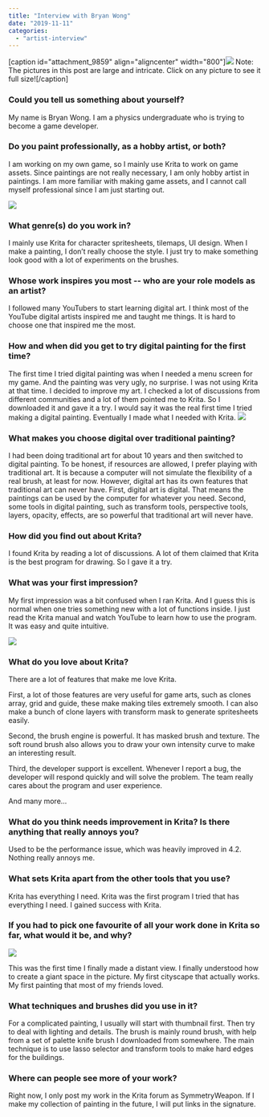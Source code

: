 ```yaml
---
title: "Interview with Bryan Wong"
date: "2019-11-11"
categories: 
  - "artist-interview"
---
```


\[caption id="attachment\_9859" align="aligncenter" width="800"\][![](/images/posts/2019/underground-cult-800.png)](https://krita.org/wp-content/uploads/2019/11/underground-cult.png) Note: The pictures in this post are large and intricate. Click on any picture to see it full size!\[/caption\]

### Could you tell us something about yourself?

My name is Bryan Wong. I am a physics undergraduate who is trying to become a game developer.

### Do you paint professionally, as a hobby artist, or both?

I am working on my own game, so I mainly use Krita to work on game assets. Since paintings are not really necessary, I am only hobby artist in paintings. I am more familiar with making game assets, and I cannot call myself professional since I am just starting out.

[![](/images/posts/2019/heavy-armor-set-concept-art-800.png)](https://krita.org/wp-content/uploads/2019/11/heavy-armor-set-concept-art.png)

### What genre(s) do you work in?

I mainly use Krita for character spritesheets, tilemaps, UI design. When I make a painting, I don’t really choose the style. I just try to make something look good with a lot of experiments on the brushes.

### Whose work inspires you most -- who are your role models as an artist?

I followed many YouTubers to start learning digital art. I think most of the YouTube digital artists inspired me and taught me things. It is hard to choose one that inspired me the most.

### How and when did you get to try digital painting for the first time?

The first time I tried digital painting was when I needed a menu screen for my game. And the painting was very ugly, no surprise. I was not using Krita at that time. I decided to improve my art. I checked a lot of discussions from different communities and a lot of them pointed me to Krita. So I downloaded it and gave it a try. I would say it was the real first time I tried making a digital painting. Eventually I made what I needed with Krita. [![](/images/posts/2019/new-alien-capital-800.png)](https://krita.org/wp-content/uploads/2019/11/new-alien-capital.png)

### What makes you choose digital over traditional painting?

I had been doing traditional art for about 10 years and then switched to digital painting. To be honest, if resources are allowed, I prefer playing with traditional art. It is because a computer will not simulate the flexibility of a real brush, at least for now. However, digital art has its own features that traditional art can never have. First, digital art is digital. That means the paintings can be used by the computer for whatever you need. Second, some tools in digital painting, such as transform tools, perspective tools, layers, opacity, effects, are so powerful that traditional art will never have.

### How did you find out about Krita?

I found Krita by reading a lot of discussions. A lot of them claimed that Krita is the best program for drawing. So I gave it a try.

### What was your first impression?

My first impression was a bit confused when I ran Krita. And I guess this is normal when one tries something new with a lot of functions inside. I just read the Krita manual and watch YouTube to learn how to use the program. It was easy and quite intuitive.

[![](/images/posts/2019/mountainscape-800.png)](https://krita.org/wp-content/uploads/2019/11/mountainscape.png)

### What do you love about Krita?

There are a lot of features that make me love Krita.

First, a lot of those features are very useful for game arts, such as clones array, grid and guide, these make making tiles extremely smooth. I can also make a bunch of clone layers with transform mask to generate spritesheets easily.

Second, the brush engine is powerful. It has masked brush and texture. The soft round brush also allows you to draw your own intensity curve to make an interesting result.

Third, the developer support is excellent. Whenever I report a bug, the developer will respond quickly and will solve the problem. The team really cares about the program and user experience.

And many more...

### What do you think needs improvement in Krita? Is there anything that really annoys you?

Used to be the performance issue, which was heavily improved in 4.2. Nothing really annoys me.

### What sets Krita apart from the other tools that you use?

Krita has everything I need. Krita was the first program I tried that has everything I need. I gained success with Krita.

### If you had to pick one favourite of all your work done in Krita so far, what would it be, and why?

[![](/images/posts/2019/titlePicture-800.png)](https://krita.org/wp-content/uploads/2019/11/titlePicture.png)

This was the first time I finally made a distant view. I finally understood how to create a giant space in the picture. My first cityscape that actually works. My first painting that most of my friends loved.

### What techniques and brushes did you use in it?

For a complicated painting, I usually will start with thumbnail first. Then try to deal with lighting and details. The brush is mainly round brush, with help from a set of palette knife brush I downloaded from somewhere. The main technique is to use lasso selector and transform tools to make hard edges for the buildings.

### Where can people see more of your work?

Right now, I only post my work in the Krita forum as SymmetryWeapon. If I make my collection of painting in the future, I will put links in the signature.
